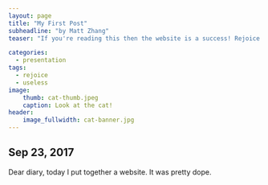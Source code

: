 ```yaml
---
layout: page
title: "My First Post"
subheadline: "by Matt Zhang"
teaser: "If you're reading this then the website is a success! Rejoice!"

categories:
  - presentation
tags:
  - rejoice
  - useless
image:
    thumb: cat-thumb.jpeg
    caption: Look at the cat!
header:
    image_fullwidth: cat-banner.jpg
---
```

<!-- Page Content Starts Here -->

## Sep 23, 2017
Dear diary, today I put together a website. It was pretty dope.
